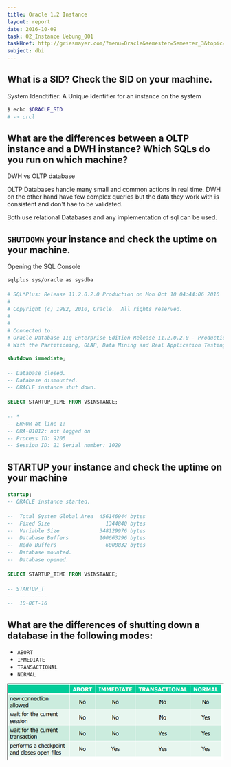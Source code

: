 ```yaml
---
title: Oracle 1.2 Instance
layout: report
date: 2016-10-09
task: 02_Instance Uebung_001
taskHref: http://griesmayer.com/?menu=Oracle&semester=Semester_3&topic=02_Instance
subject: dbi
---
```


## What is a SID? Check the SID on your machine.
System Idendtifier: A Unique Identifier for an instance on the system

```bash
$ echo $ORACLE_SID
# -> orcl
```
## What are the differences between a OLTP instance and a DWH instance? Which SQLs do you run on which machine?

DWH vs	OLTP database

OLTP Databases handle many small and common actions in real time. DWH on the other hand have few complex queries but the data they work with is consistent and don't hae to be validated.

Both use relational Databases and any implementation of sql can be used.

## `SHUTDOWN` your instance and check the uptime on your machine.

Opening the SQL Console
```bash
sqlplus sys/oracle as sysdba

# SQL*Plus: Release 11.2.0.2.0 Production on Mon Oct 10 04:44:06 2016
#
# Copyright (c) 1982, 2010, Oracle.  All rights reserved.
#
#
# Connected to:
# Oracle Database 11g Enterprise Edition Release 11.2.0.2.0 - Production
# With the Partitioning, OLAP, Data Mining and Real Application Testing options
```

```sql
shutdown immediate;

-- Database closed.
-- Database dismounted.
-- ORACLE instance shut down.

SELECT STARTUP_TIME FROM V$INSTANCE;

-- *
-- ERROR at line 1:
-- ORA-01012: not logged on
-- Process ID: 9205
-- Session ID: 21 Serial number: 1029
```
## STARTUP your instance and check the uptime on your machine
```sql
startup;
-- ORACLE instance started.

--  Total System Global Area  456146944 bytes
--  Fixed Size                  1344840 bytes
--  Variable Size             348129976 bytes
--  Database Buffers          100663296 bytes
--  Redo Buffers                6008832 bytes
--  Database mounted.
--  Database opened.

SELECT STARTUP_TIME FROM V$INSTANCE;

-- STARTUP_T
--  ---------
--  10-OCT-16
```

## What are the differences of shutting down a database in the following modes:
- `ABORT`
- `IMMEDIATE`
- `TRANSACTIONAL`
- `NORMAL`

![](img1.png)
